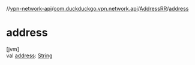 //[vpn-network-api](../../../index.md)/[com.duckduckgo.vpn.network.api](../index.md)/[AddressRR](index.md)/[address](address.md)

# address

[jvm]\
val [address](address.md): [String](https://kotlinlang.org/api/latest/jvm/stdlib/kotlin/-string/index.html)
